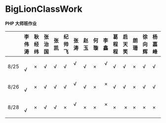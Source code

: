 # BigLionClassWork
**PHP 大师班作业**

    | 李伟涛 | 耿经纬 | 张治国 | 张凯 | 纪帅飞 | 张涛 | 赵玉 | 何璇 | 李鑫 | 葛程程 | 启天笑 | 朗珊 | 徐向辉 | 杨嘉峰 | 乔晨华 | 师高明
----|-------|--------|-------|------|--------|-----|------|------|-----|-------|--------|------|-------|-------|--------|-------
8/25 |   √  |    ×   |   √   |   √  |   √    |  √  |   √  |   ×  |  √  |   √   |    √   |   ×  |   √   |   √   |    ×   |    √
8/26 |   √  |    ×   |   √   |   √  |   √    |  √  |   √  |   ×  |  ×  |   √   |    √   |   ×  |   √   |   √   |    ×   |    √
8/28 |   √  |    ×   |   √   |   √  |   ×    |  √  |   ×  |   ×  |  ×  |   ×   |    ×   |   ×  |   ×   |   ×   |    ×   |    ×
